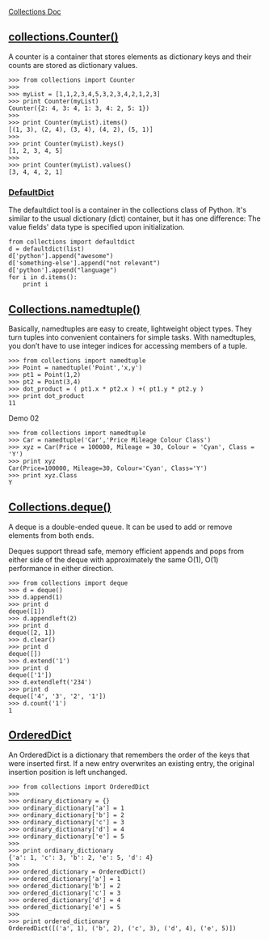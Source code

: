 [Collections Doc](https://docs.python.org/2/library/collections.html)

## [collections.Counter()](https://www.hackerrank.com/challenges/collections-counter)

A counter is a container that stores elements as dictionary keys and their counts are stored as dictionary values.


    >>> from collections import Counter
    >>> 
    >>> myList = [1,1,2,3,4,5,3,2,3,4,2,1,2,3]
    >>> print Counter(myList)
    Counter({2: 4, 3: 4, 1: 3, 4: 2, 5: 1})
    >>>
    >>> print Counter(myList).items()
    [(1, 3), (2, 4), (3, 4), (4, 2), (5, 1)]
    >>> 
    >>> print Counter(myList).keys()
    [1, 2, 3, 4, 5]
    >>> 
    >>> print Counter(myList).values()
    [3, 4, 4, 2, 1]

### [DefaultDict](https://www.hackerrank.com/challenges/defaultdict-tutorial)

The defaultdict tool is a container in the collections class of Python. It's similar to the usual dictionary (dict) container, but it has one difference: The value fields' data type is specified upon initialization. 

    from collections import defaultdict
    d = defaultdict(list)
    d['python'].append("awesome")
    d['something-else'].append("not relevant")
    d['python'].append("language")
    for i in d.items():
        print i

## [Collections.namedtuple()](https://www.hackerrank.com/challenges/py-collections-namedtuple)

Basically, namedtuples are easy to create, lightweight object types.  They turn tuples into convenient containers for simple tasks.  With namedtuples, you don’t have to use integer indices for accessing members of a tuple.

    >>> from collections import namedtuple
    >>> Point = namedtuple('Point','x,y')
    >>> pt1 = Point(1,2)
    >>> pt2 = Point(3,4)
    >>> dot_product = ( pt1.x * pt2.x ) +( pt1.y * pt2.y )
    >>> print dot_product
    11
    
Demo 02
    
    >>> from collections import namedtuple
    >>> Car = namedtuple('Car','Price Mileage Colour Class')
    >>> xyz = Car(Price = 100000, Mileage = 30, Colour = 'Cyan', Class = 'Y')
    >>> print xyz
    Car(Price=100000, Mileage=30, Colour='Cyan', Class='Y')
    >>> print xyz.Class
    Y

## [Collections.deque()](https://www.hackerrank.com/challenges/py-collections-deque)

A deque is a double-ended queue. It can be used to add or remove elements from both ends.

Deques support thread safe, memory efficient appends and pops from either side of the deque with approximately the same O(1), O(1) performance in either direction.

    >>> from collections import deque
    >>> d = deque()
    >>> d.append(1)
    >>> print d
    deque([1])
    >>> d.appendleft(2)
    >>> print d
    deque([2, 1])
    >>> d.clear()
    >>> print d
    deque([])
    >>> d.extend('1')
    >>> print d
    deque(['1'])
    >>> d.extendleft('234')
    >>> print d
    deque(['4', '3', '2', '1'])
    >>> d.count('1')
    1

## [OrderedDict](https://www.hackerrank.com/challenges/py-collections-ordereddict)

An OrderedDict is a dictionary that remembers the order of the keys that were inserted first. If a new entry overwrites an existing entry, the original insertion position is left unchanged.

    >>> from collections import OrderedDict
    >>> 
    >>> ordinary_dictionary = {}
    >>> ordinary_dictionary['a'] = 1
    >>> ordinary_dictionary['b'] = 2
    >>> ordinary_dictionary['c'] = 3
    >>> ordinary_dictionary['d'] = 4
    >>> ordinary_dictionary['e'] = 5
    >>> 
    >>> print ordinary_dictionary
    {'a': 1, 'c': 3, 'b': 2, 'e': 5, 'd': 4}
    >>> 
    >>> ordered_dictionary = OrderedDict()
    >>> ordered_dictionary['a'] = 1
    >>> ordered_dictionary['b'] = 2
    >>> ordered_dictionary['c'] = 3
    >>> ordered_dictionary['d'] = 4
    >>> ordered_dictionary['e'] = 5
    >>> 
    >>> print ordered_dictionary
    OrderedDict([('a', 1), ('b', 2), ('c', 3), ('d', 4), ('e', 5)])

